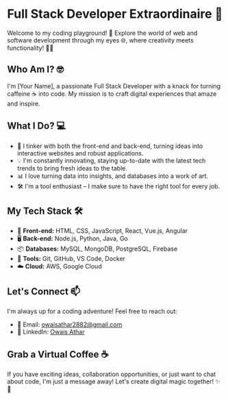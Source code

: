 # Full Stack Developer Extraordinaire 🚀

Welcome to my coding playground! 👋 Explore the world of web and software development through my eyes 🌐, where creativity meets functionality! 🎨💼

## Who Am I? 🤓

I'm [Your Name], a passionate Full Stack Developer with a knack for turning caffeine ☕ into code. My mission is to craft digital experiences that amaze and inspire.

## What I Do? 💻

- 🔧 I tinker with both the front-end and back-end, turning ideas into interactive websites and robust applications.
- 💡 I'm constantly innovating, staying up-to-date with the latest tech trends to bring fresh ideas to the table.
- 📊 I love turning data into insights, and databases into a work of art.
- 🛠️ I'm a tool enthusiast – I make sure to have the right tool for every job.

## My Tech Stack 🛠️

- 💼 **Front-end:** HTML, CSS, JavaScript, React, Vue.js, Angular
- 🖥️ **Back-end:** Node.js, Python, Java, Go
- 📦 **Databases:** MySQL, MongoDB, PostgreSQL, Firebase
- 🧰 **Tools:** Git, GitHub, VS Code, Docker
- ☁️ **Cloud:** AWS, Google Cloud

## Let's Connect 📫

I'm always up for a coding adventure! Feel free to reach out:

- 📧 Email: [owaisathar2882@gmail.com](mailto:owaisathar2882@gmail.com)
- 💼 LinkedIn: [Owais Athar]([https://www.linkedin.com/in/yourprofile](https://www.linkedin.com/in/owais-athar-28b9361ab/))

## Grab a Virtual Coffee ☕

If you have exciting ideas, collaboration opportunities, or just want to chat about code, I'm just a message away! Let's create digital magic together! ✨🚀

